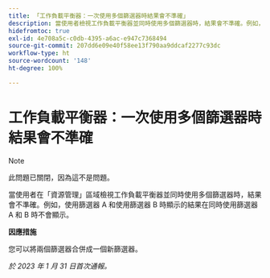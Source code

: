 ```yaml
---
title: 「工作負載平衡器：一次使用多個篩選器時結果會不準確」
description: 當使用者檢視工作負載平衡器並同時使用多個篩選器時，結果會不準確。例如，使用篩選器 A 和使用篩選器 B 時顯示的結果在同時使用篩選器 A 和 B 時不會顯示。
hidefromtoc: true
exl-id: 4e708a5c-c0db-4395-a6ac-e947c7368494
source-git-commit: 207dd6e09e40f58ee13f790aa9ddcaf2277c93dc
workflow-type: ht
source-wordcount: '148'
ht-degree: 100%

---
```


# 工作負載平衡器：一次使用多個篩選器時結果會不準確

>[!NOTE]
>
>此問題已關閉，因為這不是問題。

當使用者在「資源管理」區域檢視工作負載平衡器並同時使用多個篩選器時，結果會不準確。例如，使用篩選器 A 和使用篩選器 B 時顯示的結果在同時使用篩選器 A 和 B 時不會顯示。

**因應措施**

您可以將兩個篩選器合併成一個新篩選器。

_於 2023 年 1 月 31 日首次通報。_
